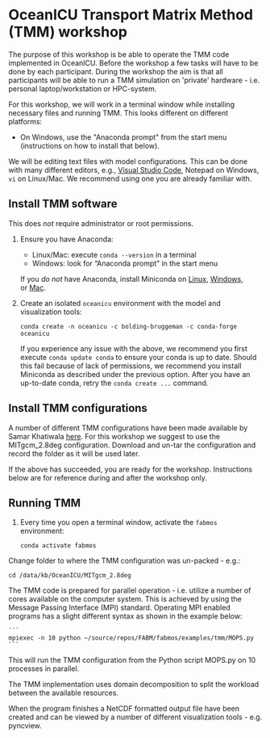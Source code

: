 # OceanICU Transport Matrix Method (TMM) workshop

The purpose of this workshop is be able to operate the TMM code implemented in OceanICU. Before the workshop a few tasks will have to be done by each participant. During the workshop the aim is that all participants will be able to run a TMM simulation on 'private' hardware - i.e. personal laptop/workstation or HPC-system.

For this workshop, we will work in a terminal window while installing necessary files and running TMM. This looks different on different platforms:
* On Windows, use the "Anaconda prompt" from the start menu (instructions on how to install that below).

We will be editing text files with model configurations. This can be done with many different editors, e.g., [Visual Studio Code](https://code.visualstudio.com/), Notepad on Windows, `vi` on Linux/Mac. We recommend using one you are already familiar with.

## Install TMM software

This does *not* require administrator or root permissions.

1. Ensure you have Anaconda:
   - Linux/Mac: execute `conda --version` in a terminal
   - Windows: look for “Anaconda prompt” in the start menu

   If you *do not* have Anaconda, install Miniconda on [Linux](https://conda.io/projects/conda/en/stable/user-guide/install/linux.html), [Windows](https://conda.io/projects/conda/en/stable/user-guide/install/windows.html), or [Mac](https://conda.io/projects/conda/en/stable/user-guide/install/macos.html).

2. Create an isolated `oceanicu` environment with the model and visualization tools:
    ```
    conda create -n oceanicu -c bolding-bruggeman -c conda-forge oceanicu
    ```
    If you experience any issue with the above, we recommend you first execute `conda update conda` to ensure your conda is up to date.
    Should this fail because of lack of permissions, we recommend you install Miniconda as described under the previous option. After
    you have an up-to-date conda, retry the `conda create ...` command.

## Install TMM configurations

A number of different TMM configurations have been made available by Samar Khatiwala [here](http://kelvin.earth.ox.ac.uk/spk/Research/TMM/TransportMatrixConfigs/). For this workshop we suggest to use the MITgcm_2.8deg configuration. Download and un-tar the configuration and record the folder as it will be used later.

If the above has succeeded, you are ready for the workshop.
Instructions below are for reference during and after the workshop only.

## Running TMM

1. Every time you open a terminal window, activate the `fabmos` environment:
   ```
   conda activate fabmos
   ```
Change folder to where the TMM configuration was un-packed - e.g.:
```
cd /data/kb/OceanICU/MITgcm_2.8deg
```
 
The TMM code is prepared for parallel operation - i.e. utilize a number of cores available on the computer system. This is achieved by using the Message Passing Interface (MPI) standard. Operating MPI enabled programs has a slight different syntax as shown in the example below:

    ```
    mpiexec -n 10 python ~/source/repos/FABM/fabmos/examples/tmm/MOPS.py
    ```
    
This will run the TMM configuration from the Python script MOPS.py on 10 processes in parallel.

The TMM implementation uses domain decomposition to split the workload between the available resources.

When the program finishes a NetCDF formatted output file have been created and can be viewed by a number of different visualization tools - e.g. pyncview.

